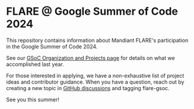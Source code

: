 # FLARE @ Google Summer of Code 2024
This repository contains information about Mandiant FLARE's participation in the Google Summer of Code 2024.

See our [GSoC Organization and Projects page](https://summerofcode.withgoogle.com/programs/2023/organizations/flare) for details on what we accomplished last year.

For those interested in applying, we have a non-exhaustive list of project ideas and contributor guidance. When you have a question, reach out by creating a new topic in [GitHub discussions](https://github.com/mandiant/flare-gsoc-2024/discussions) and tagging flare-gsoc.

See you this summer!
